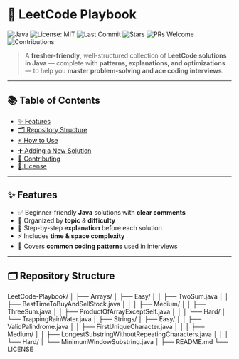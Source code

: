 # 🚀 LeetCode Playbook

![Java](https://img.shields.io/badge/Language-Java-orange)
![License: MIT](https://img.shields.io/badge/License-MIT-green.svg)
![Last Commit](https://img.shields.io/github/last-commit/RAKSHITHAN079/LeetCode-Playbook)
![Stars](https://img.shields.io/github/stars/RAKSHITHAN079/LeetCode-Playbook?style=social)
![PRs Welcome](https://img.shields.io/badge/PRs-welcome-brightgreen.svg)
![Contributions](https://img.shields.io/badge/Contributions-Open-blue)

> A **fresher-friendly**, well-structured collection of **LeetCode solutions in Java** — complete with **patterns, explanations, and optimizations** — to help you **master problem-solving and ace coding interviews**.

---

## 📚 Table of Contents
- [✨ Features](#-features)
- [🗂 Repository Structure](#-repository-structure)
- [⚡ How to Use](#-how-to-use)
- [➕ Adding a New Solution](#-adding-a-new-solution)
- [🤝 Contributing](#-contributing)
- [📜 License](#-license)

---

## ✨ Features
- ✅ Beginner-friendly **Java** solutions with **clear comments**
- 📂 Organized by **topic** & **difficulty**
- 📜 Step-by-step **explanation** before each solution
- ⚡ Includes **time & space complexity**
- 🧠 Covers **common coding patterns** used in interviews

---

## 🗂 Repository Structure
LeetCode-Playbook/
│
├── Arrays/
│   ├── Easy/
│   │   ├── TwoSum.java
│   │   ├── BestTimeToBuyAndSellStock.java
│   │
│   ├── Medium/
│   │   ├── ThreeSum.java
│   │   ├── ProductOfArrayExceptSelf.java
│   │
│   └── Hard/
│       └── TrappingRainWater.java
│
├── Strings/
│   ├── Easy/
│   │   ├── ValidPalindrome.java
│   │   ├── FirstUniqueCharacter.java
│   │
│   ├── Medium/
│   │   ├── LongestSubstringWithoutRepeatingCharacters.java
│   │
│   └── Hard/
│       └── MinimumWindowSubstring.java
│
├── README.md
└── LICENSE
